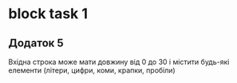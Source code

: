 # block task 1
## Додаток 5
Вхідна строка може мати довжину від 0 до 30 і містити будь-які елементи (літери, цифри, коми, крапки, пробіли)
